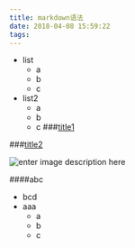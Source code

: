 ```yaml
---
title: markdown语法
date: 2018-04-08 15:59:22
tags:
---
```


* list
    * a
    * b
    * c
* list2
    - a
    - b
    - c
###[title1](#bcd)


###[title2](#abc)







![enter image description here](http://lkker-10041312.file.myqcloud.com/documents/201804/O4G615226468180616.jpg)



























####abc










- bcd
- aaa
    * a
    * b
    * c
